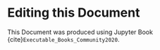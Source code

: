 # Editing this Document

This Document was produced using Jupyter Book {cite}`Executable_Books_Community2020`.
